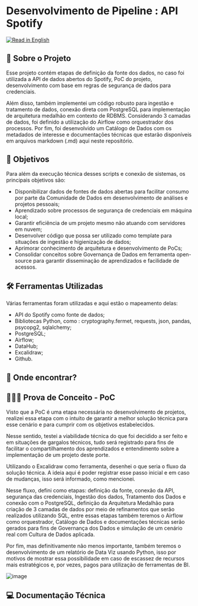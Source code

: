 # Desenvolvimento de Pipeline : API Spotify

[![Read in English](https://img.shields.io/badge/Read%20in-English-blue)](README_eng.md)

## 💼 Sobre o Projeto
Esse projeto contém etapas de definição da fonte dos dados, no caso foi utilizada a API de dados abertos do Spotify, PoC do projeto, desenvolvimento com base em regras de segurança de dados para credenciais. 

Além disso, também implementei um código robusto para ingestão e tratamento de dados, conexão direta com PostgreSQL para implementação de arquitetura medalhão em contexto de RDBMS. Considerando 3 camadas de dados,
foi definido a utilização do Airflow como orquestrador dos processos. Por fim, foi desenvolvido um Catálogo de Dados com os metadados de interesse e documentações técnicas que estarão disponíveis em arquivos markdown (.md)
aqui neste repositório. 

## 🎯 Objetivos

Para além da execução técnica desses scripts e conexão de sistemas, os principais objetivos são:

- Disponibilizar dados de fontes de dados abertas para facilitar consumo por parte da Comunidade de Dados em desenvolvimento de análises e projetos pessoais;
- Aprendizado sobre processos de segurança de credenciais em máquina local;
- Garantir eficiência de um projeto mesmo não atuando com servidores em nuvem;
- Desenvolver código que possa ser utilizado como template para situações de ingestão e higienização de dados;
- Aprimorar conhecimento de arquitetura e desenvolvimento de PoCs;
- Consolidar conceitos sobre Governança de Dados em ferramenta open-source para garantir disseminação de aprendizados e facilidade de acessos.

## 🛠️ Ferramentas Utilizadas 

Várias ferramentas foram utilizadas e aqui estão o mapeamento delas:

- API do Spotify como fonte de dados;
- Bibliotecas Python, como : cryptography.fermet, requests, json, pandas, psycopg2, sqlalchemy;
- PostgreSQL;
- Airflow;
- DataHub;
- Excalidraw;
- Github.

## 🔎 Onde encontrar?

## 👩🏻‍💻 Prova de Conceito - PoC

Visto que a PoC é uma etapa necessária no desenvolvimento de projetos, realizei essa etapa com o intuito de garantir a melhor solução técnica para esse cenário e para cumprir com os objetivos estabelecidos. 

Nesse sentido, testei a viabilidade técnica do que foi decidido a ser feito e em situações de gargalos técnicos, tudo será registrado para fins de facilitar o compartilhamento dos aprendizados e entendimento 
sobre a implementação de um projeto deste porte. 

Utilizando o Excalidraw como ferramenta, desenhei o que seria o fluxo da solução técnica. A ideia aqui é poder registrar esse passo inicial e em caso de mudanças, isso será informado, como mencionei. 

Nesse fluxo, defini como etapas: definição da fonte, conexão da API, segurança das credenciais, Ingestão dos dados, Tratamento dos Dados e conexão com o PostgreSQL, definição da Arquitetura Medalhão para 
criação de 3 camadas de dados por meio de refinamentos que serão realizados utilizando SQL, entre essas etapas também teremos o Airflow como orquestrador, Catálogo de Dados e documentações técnicas serão gerados
para fins de Governança dos Dados e simulação de um cenário real com Cultura de Dados aplicada. 

Por fim, mas definitivamente não menos importante, também teremos o desenvolvimento de um relatório de Data Viz usando Python,
isso por motivos de mostrar essa possibilidade em caso de escassez de recursos mais estratégicos e, por vezes, pagos para utilização de ferramentas de BI. 


![image](https://github.com/user-attachments/assets/6ae0a99c-e748-4771-9262-c6f661b276e2)


## 💻 Documentação Técnica



